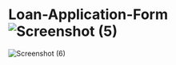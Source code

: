 # Loan-Application-Form![Screenshot (5)](https://github.com/wadalkarsaloni/Loan-Application-Form/assets/127375584/f63877a1-e6ec-4f92-b7af-237306234c4a)
![Screenshot (6)](https://github.com/wadalkarsaloni/Loan-Application-Form/assets/127375584/bbe3bfac-36c0-4221-b97c-5b90d0aa2bfc)
